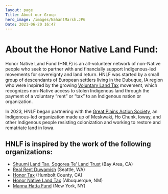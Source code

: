 ```yaml
---
layout: page
Title: About our Group
hero_image: /images/NahantMarsh.JPG
Date: 2021-06-20 16:47
---
```


# About the Honor Native Land Fund: 

Honor Native Land Fund (HNLF) is an all-volunteer network of non-Native people who seek to partner with and financially support Indigenous-led movements for sovereignty and land return. HNLF was started by a small group of descendants of European settlers living in the Dubuque, IA region who were inspired by the growing [Voluntary Land Tax](https://nativegov.org/news/voluntary-land-taxes/) movement, which recognizes non-Native access to stolen Indigenous land through the payment of a voluntary “rent” or “tax” to an Indigenous nation or organization. 

In 2023, HNLF began partnering with the [Great Plains Action Society](https://www.greatplainsaction.org/), an Indigenous-led organization made up of Meskwaki, Ho Chunk, Ioway, and other Indigenous people resisting colonization and working to restore and rematriate land in Iowa. 

## HNLF is inspired by the work of the following organizations:

- [Shuumi Land Tax, Sogorea Te’ Land Trust](https://sogoreate-landtrust.org/shuumi-land-tax/) (Bay Area, CA)
- [Real Rent Duwamish](https://www.realrentduwamish.org/) (Seattle, WA)
- [Honor Tax](http://www.honortax.org/) (Humbolt County, CA)
- [Honor Native Land Tax](https://www.honornativelandtax.org/) (Albuquerque, NM)
- [Manna Hatta Fund](https://mannahattafund.org/) (New York, NY)
